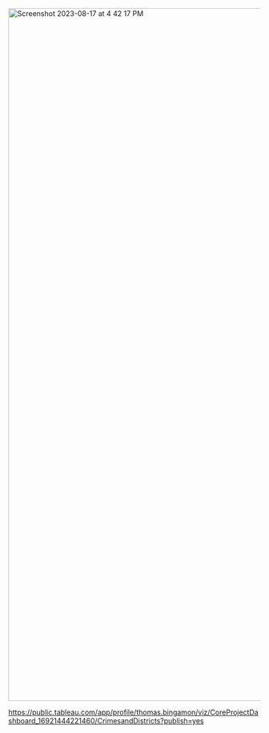 
<img width="1382" alt="Screenshot 2023-08-17 at 4 42 17 PM" src="https://github.com/tjbingamon/Project-4---Chicago-Crime-Data/assets/127987424/16ea6253-ecb4-4c06-9d68-3ed339f95f16">

https://public.tableau.com/app/profile/thomas.bingamon/viz/CoreProjectDashboard_16921444221460/CrimesandDistricts?publish=yes
